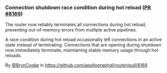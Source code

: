 ### Connection shutdown race condition during hot reload ([PR #8169](https://github.com/apollographql/router/pull/8169))

The router now reliably terminates all connections during hot reload, preventing out-of-memory errors from multiple active pipelines.

A race condition during hot reload occasionally left connections in an active state instead of terminating. Connections that are opening during shutdown now immediately terminate, maintaining stable memory usage through hot reloads.

By [@BrynCooke](https://github.com/BrynCooke) in https://github.com/apollographql/router/pull/8169
